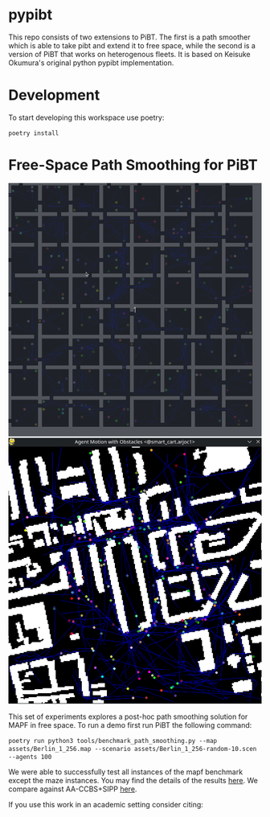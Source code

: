 # pypibt

This repo consists of two extensions to PiBT. The
first is a path smoother which is able to take pibt
and extend it to free space, while the second is a
version of PiBT that works on heterogenous fleets.
It is based on Keisuke Okumura's original python pypibt implementation.

# Development
To start developing this workspace use poetry:
```
poetry install
```

# Free-Space Path Smoothing for PiBT

![room-based-free-space-planning](docs/resources/freespace_planning.gif)
![berlin](docs/resources/berlin.gif)

This set of experiments explores a post-hoc path smoothing solution for MAPF
in free space. To run a demo first run PiBT the following command:

```
poetry run python3 tools/benchmark_path_smoothing.py --map assets/Berlin_1_256.map --scenario assets/Berlin_1_256-random-10.scen --agents 100
```

We were able to successfully test all instances of the mapf benchmark except the maze instances. You may find the details of the results [here](docs/results/results.pibt.csv). We compare against AA-CCBS+SIPP [here](docs/results/results.aaccbs.csv).

If you use this work in an academic setting consider citing:
```

```

